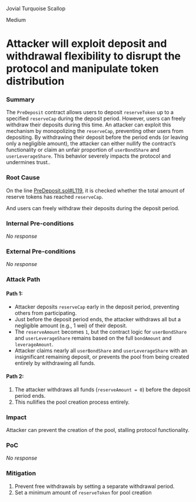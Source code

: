 Jovial Turquoise Scallop

Medium

# Attacker will exploit deposit and withdrawal flexibility to disrupt the protocol and manipulate token distribution

### Summary

The `PreDeposit` contract allows users to deposit `reserveToken` up to a specified `reserveCap` during the deposit period. However, users can freely withdraw their deposits during this time. An attacker can exploit this mechanism by monopolizing the `reserveCap`, preventing other users from depositing. By withdrawing their deposit before the period ends (or leaving only a negligible amount), the attacker can either nullify the contract’s functionality or claim an unfair proportion of `userBondShare` and `userLeverageShare`. This behavior severely impacts the protocol and undermines trust..

### Root Cause

On the line [PreDeposit.sol#L119](https://github.com/sherlock-audit/2024-12-plaza-finance/blob/main/plaza-evm/src/PreDeposit.sol#L119), it is checked whether the total amount of reserve tokens has reached `reserveCap`.

And users can freely withdraw their deposits during the deposit period.

### Internal Pre-conditions

_No response_

### External Pre-conditions

_No response_

### Attack Path

#### Path 1:
- Attacker deposits `reserveCap` early in the deposit period,  preventing others from participating.
- Just before the deposit period ends, the attacker withdraws all but a negligible amount (e.g., 1 wei) of their deposit.
- The `reserveAmount` becomes `1`, but the contract logic for `userBondShare` and `userLeverageShare` remains based on the full `bondAmount` and `leverageAmount`.
- Attacker claims nearly all `userBondShare` and `userLeverageShare` with an insignificant remaining deposit, or prevents the pool from being created entirely by withdrawing all funds.

#### Path 2:
1. The attacker withdraws all funds (`reserveAmount = 0`) before the deposit period ends.
2. This nullifies the pool creation process entirely.

### Impact

Attacker can prevent the creation of the pool, stalling protocol functionality.

### PoC

_No response_

### Mitigation

1. Prevent free withdrawals by setting a separate withdrawal period.
2. Set a minimum amount of `reserveToken` for pool creation